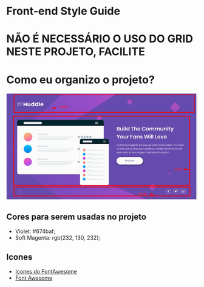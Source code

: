 # Front-end Style Guide

# NÃO É NECESSÁRIO O USO DO GRID NESTE PROJETO, FACILITE

# Como eu organizo o projeto?

![identificando-elementos](./src/design/identificando-elementos-visualmente.png)

## Cores para serem usadas no projeto 

- Violet: #674baf;
- Soft Magenta: rgb(232, 130, 232);

## Icones
- [Icones do FontAwesome](https://fontawesome.com/v5/search)
- [Font Awesome](https://fontawesome.com/)


